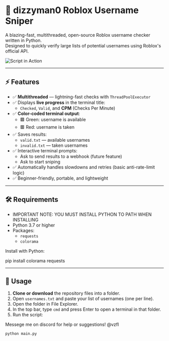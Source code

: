 # 🎯 dizzyman0 Roblox Username Sniper

A blazing-fast, multithreaded, open-source Roblox username checker written in Python.  
Designed to quickly verify large lists of potential usernames using Roblox's official API.

![Script in Action](https://media.discordapp.net/attachments/1257226957888684125/1381885478940180601/Screenshot_2025-06-09_233649.png?ex=684924a4&is=6847d324&hm=bf0beab148741605bc1224bec291f9cfcbd9ec5fad7dd6f7740d4b3f42193c1c&=&format=webp&quality=lossless&width=625&height=557)

---

## ⚡ Features

- ✅ **Multithreaded** — lightning-fast checks with `ThreadPoolExecutor`
- ✅ Displays **live progress** in the terminal title:
  - `Checked`, `Valid`, and **CPM** (Checks Per Minute)
- ✅ **Color-coded terminal output**:
  - 🟩 Green: username is available
  - 🟥 Red: username is taken
- ✅ Saves results:
  - `valid.txt` — available usernames
  - `invalid.txt` — taken usernames
- ✅ Interactive terminal prompts:
  - Ask to send results to a webhook (future feature)
  - Ask to start sniping
- ✅ Automatically handles slowdowns and retries (basic anti-rate-limit logic)
- ✅ Beginner-friendly, portable, and lightweight

---

## 🛠️ Requirements
- IMPORTANT NOTE: YOU MUST INSTALL PYTHON TO PATH WHEN INSTALLING
- Python 3.7 or higher  
- Packages:
  - `requests`
  - `colorama`

Install with Python:

pip install colorama requests

---


## 🚀 Usage

1. **Clone or download** the repository files into a folder.
2. Open `usernames.txt` and paste your list of usernames (one per line).
3. Open the folder in File Explorer.
4. In the top bar, type `cmd` and press Enter to open a terminal in that folder.
5. Run the script:

Messege me on discord for help or suggestions! @vzfl

```bash
python main.py
